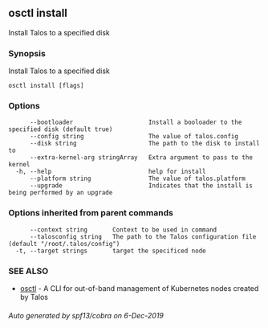 <!-- markdownlint-disable -->
## osctl install

Install Talos to a specified disk

### Synopsis

Install Talos to a specified disk

```
osctl install [flags]
```

### Options

```
      --bootloader                     Install a booloader to the specified disk (default true)
      --config string                  The value of talos.config
      --disk string                    The path to the disk to install to
      --extra-kernel-arg stringArray   Extra argument to pass to the kernel
  -h, --help                           help for install
      --platform string                The value of talos.platform
      --upgrade                        Indicates that the install is being performed by an upgrade
```

### Options inherited from parent commands

```
      --context string       Context to be used in command
      --talosconfig string   The path to the Talos configuration file (default "/root/.talos/config")
  -t, --target strings       target the specificed node
```

### SEE ALSO

* [osctl](osctl.md)	 - A CLI for out-of-band management of Kubernetes nodes created by Talos

###### Auto generated by spf13/cobra on 6-Dec-2019
